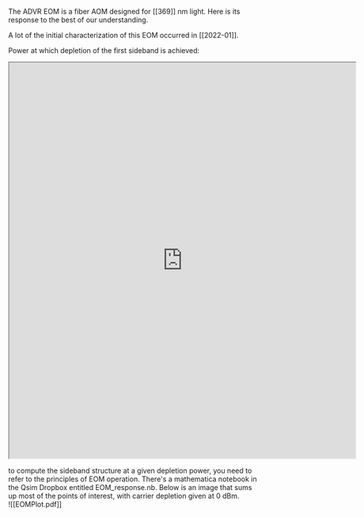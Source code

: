The ADVR EOM is a fiber AOM designed for [[369]] nm light. Here is its response to the best of our understanding. 

A lot of the initial characterization of this EOM occurred in [[2022-01]]. 

Power at which depletion of the first sideband is achieved: 
<iframe src=https://docs.google.com/spreadsheets/d/1_IQbBX90E51rwHgU7ksf9bMF2bx4zIa8T42R6BSCkwY/edit#gid=0, width=700, height=800)></iframe>

to compute the sideband structure at a given depletion power, you need to refer to the principles of EOM operation. There's a mathematica notebook in the Qsim Dropbox entitled EOM_response.nb. Below is an image that sums up most of the points of interest, with carrier depletion given at 0 dBm.  
![[EOMPlot.pdf]]